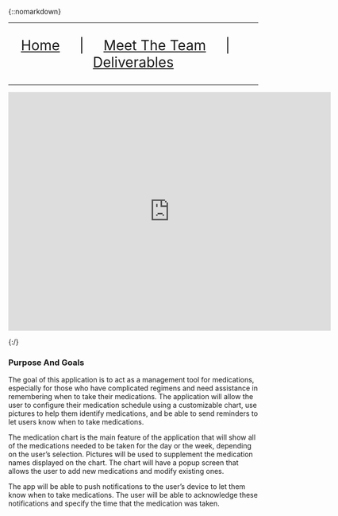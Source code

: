 
{::nomarkdown}
<hr>
<div>
  <p style='font-size:2em' align=center>
  <a href="https://rlltde08.github.io/cs495">Home</a>  &nbsp &nbsp |  &nbsp &nbsp 
  <a href="https://rlltde08.github.io/cs495/about">Meet The Team</a> &nbsp &nbsp  | &nbsp &nbsp 
  <a href="https://rlltde08.github.io/cs495/deliverables">Deliverables</a> 
  </p>
</div>
<hr>


<iframe width="650" height="480" src="https://www.youtube.com/embed/UabwOVKAwbc" frameborder="0" gesture="media" allow="encrypted-media" allowfullscreen></iframe>

{:/}

### Purpose And Goals


The goal of this application is to act as a management tool for medications, especially for those who have complicated regimens and need assistance in remembering when to take their medications. The application will allow the user to configure their medication schedule using a customizable chart, use pictures to help them identify medications, and be able to send reminders to let users know when to take medications.


The medication chart is the main feature of the application that will show all of the medications needed to be taken for the day or the week, depending on the user’s selection. Pictures will be used to supplement the medication names displayed on the chart. The chart will have a popup screen that allows the user to add new medications and modify existing ones.


The app will be able to push notifications to the user’s device to let them know when to take medications. The user will be able to acknowledge these notifications and specify the time that the medication was taken.



